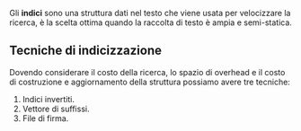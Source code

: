 Gli __indici__ sono una struttura dati nel testo che viene usata per velocizzare la ricerca, è la scelta ottima quando la raccolta di testo è ampia e semi-statica.

## Tecniche di indicizzazione
Dovendo considerare il costo della ricerca, lo spazio di overhead e il costo di costruzione e aggiornamento della struttura possiamo avere tre tecniche:
1. Indici invertiti.
2. Vettore di suffissi.
3. File di firma.